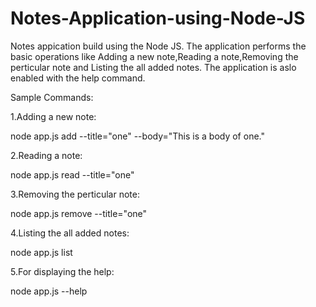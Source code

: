 # Notes-Application-using-Node-JS

Notes appication build using the Node JS. The application performs the basic operations like 
Adding a new note,Reading a note,Removing the perticular note and Listing the all added notes.
The application is aslo enabled with the help command.

Sample Commands:

1.Adding a new note:

node app.js add --title="one" --body="This is a body of one."

2.Reading a note:

node app.js read --title="one"

3.Removing the perticular note:

node app.js remove --title="one"

4.Listing the all added notes:

node app.js list

5.For displaying the help:

node app.js --help
